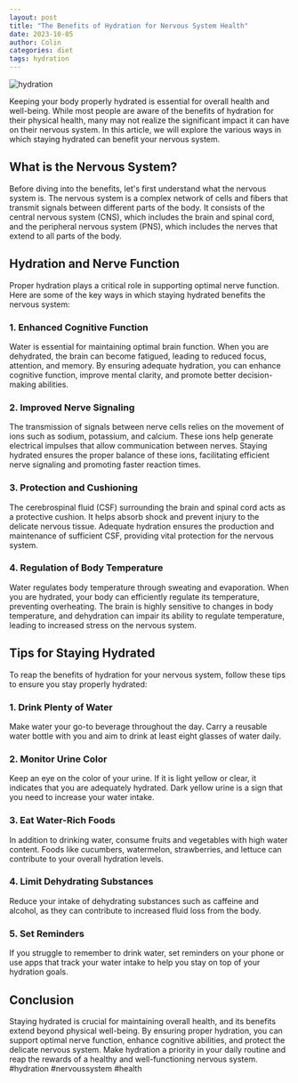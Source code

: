 ```yaml
---
layout: post
title: "The Benefits of Hydration for Nervous System Health"
date: 2023-10-05
author: Colin
categories: diet
tags: hydration
---
```


![hydration](https://source.unsplash.com/1600x900/?water)

Keeping your body properly hydrated is essential for overall health and well-being. While most people are aware of the benefits of hydration for their physical health, many may not realize the significant impact it can have on their nervous system. In this article, we will explore the various ways in which staying hydrated can benefit your nervous system.

## What is the Nervous System?

Before diving into the benefits, let's first understand what the nervous system is. The nervous system is a complex network of cells and fibers that transmit signals between different parts of the body. It consists of the central nervous system (CNS), which includes the brain and spinal cord, and the peripheral nervous system (PNS), which includes the nerves that extend to all parts of the body.

## Hydration and Nerve Function

Proper hydration plays a critical role in supporting optimal nerve function. Here are some of the key ways in which staying hydrated benefits the nervous system:

### 1. Enhanced Cognitive Function

Water is essential for maintaining optimal brain function. When you are dehydrated, the brain can become fatigued, leading to reduced focus, attention, and memory. By ensuring adequate hydration, you can enhance cognitive function, improve mental clarity, and promote better decision-making abilities.

### 2. Improved Nerve Signaling

The transmission of signals between nerve cells relies on the movement of ions such as sodium, potassium, and calcium. These ions help generate electrical impulses that allow communication between nerves. Staying hydrated ensures the proper balance of these ions, facilitating efficient nerve signaling and promoting faster reaction times.

### 3. Protection and Cushioning

The cerebrospinal fluid (CSF) surrounding the brain and spinal cord acts as a protective cushion. It helps absorb shock and prevent injury to the delicate nervous tissue. Adequate hydration ensures the production and maintenance of sufficient CSF, providing vital protection for the nervous system.

### 4. Regulation of Body Temperature

Water regulates body temperature through sweating and evaporation. When you are hydrated, your body can efficiently regulate its temperature, preventing overheating. The brain is highly sensitive to changes in body temperature, and dehydration can impair its ability to regulate temperature, leading to increased stress on the nervous system.

## Tips for Staying Hydrated

To reap the benefits of hydration for your nervous system, follow these tips to ensure you stay properly hydrated:

### 1. Drink Plenty of Water

Make water your go-to beverage throughout the day. Carry a reusable water bottle with you and aim to drink at least eight glasses of water daily. 

### 2. Monitor Urine Color

Keep an eye on the color of your urine. If it is light yellow or clear, it indicates that you are adequately hydrated. Dark yellow urine is a sign that you need to increase your water intake.

### 3. Eat Water-Rich Foods

In addition to drinking water, consume fruits and vegetables with high water content. Foods like cucumbers, watermelon, strawberries, and lettuce can contribute to your overall hydration levels.

### 4. Limit Dehydrating Substances

Reduce your intake of dehydrating substances such as caffeine and alcohol, as they can contribute to increased fluid loss from the body.

### 5. Set Reminders

If you struggle to remember to drink water, set reminders on your phone or use apps that track your water intake to help you stay on top of your hydration goals.

## Conclusion

Staying hydrated is crucial for maintaining overall health, and its benefits extend beyond physical well-being. By ensuring proper hydration, you can support optimal nerve function, enhance cognitive abilities, and protect the delicate nervous system. Make hydration a priority in your daily routine and reap the rewards of a healthy and well-functioning nervous system. #hydration #nervoussystem #health